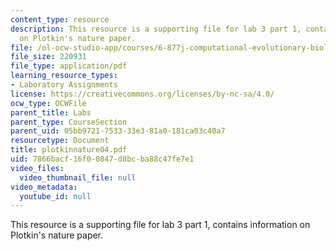 ```yaml
---
content_type: resource
description: This resource is a supporting file for lab 3 part 1, contains information
  on Plotkin's nature paper.
file: /ol-ocw-studio-app/courses/6-877j-computational-evolutionary-biology-fall-2005/7866bacf16f00847d8bcba88c47fe7e1_plotkinnature04.pdf
file_size: 220931
file_type: application/pdf
learning_resource_types:
- Laboratory Assignments
license: https://creativecommons.org/licenses/by-nc-sa/4.0/
ocw_type: OCWFile
parent_title: Labs
parent_type: CourseSection
parent_uid: 05bb9721-7533-33e3-81a0-181ca03c40a7
resourcetype: Document
title: plotkinnature04.pdf
uid: 7866bacf-16f0-0847-d8bc-ba88c47fe7e1
video_files:
  video_thumbnail_file: null
video_metadata:
  youtube_id: null
---
```

This resource is a supporting file for lab 3 part 1, contains information on Plotkin's nature paper.